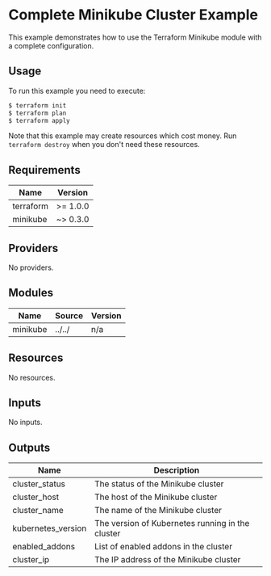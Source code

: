 # Complete Minikube Cluster Example

This example demonstrates how to use the Terraform Minikube module with a complete configuration.

## Usage

To run this example you need to execute:

```bash
$ terraform init
$ terraform plan
$ terraform apply
```

Note that this example may create resources which cost money. Run `terraform destroy` when you don't need these resources.

## Requirements

| Name | Version |
|------|---------|
| terraform | >= 1.0.0 |
| minikube | ~> 0.3.0 |

## Providers

No providers.

## Modules

| Name | Source | Version |
|------|--------|---------|
| minikube | ../../ | n/a |

## Resources

No resources.

## Inputs

No inputs.

## Outputs

| Name | Description |
|------|-------------|
| cluster_status | The status of the Minikube cluster |
| cluster_host | The host of the Minikube cluster |
| cluster_name | The name of the Minikube cluster |
| kubernetes_version | The version of Kubernetes running in the cluster |
| enabled_addons | List of enabled addons in the cluster |
| cluster_ip | The IP address of the Minikube cluster |
